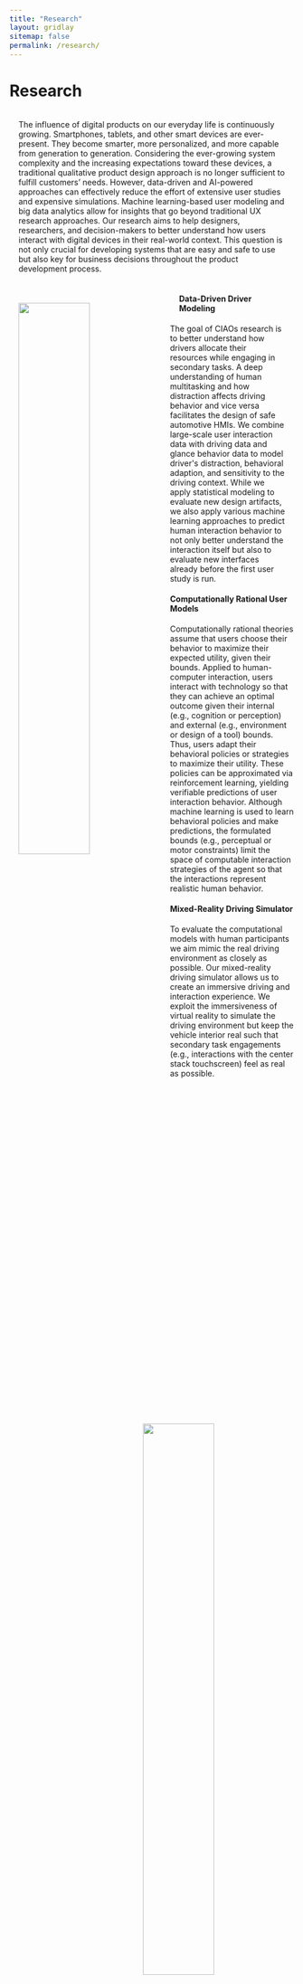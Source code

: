 ```yaml
---
title: "Research"
layout: gridlay
sitemap: false
permalink: /research/
---
```

<style>
code {padding: 6px 8px; font-size: 90%;}
.row h2 {padding: 16px 16px}
.row p {padding: 16px 16px}
.rowl1 p {padding: 0px 0px}
.rowl1 img {padding: 16px 16px}
.rowl2 p {padding: 16px 16px}
.rowl2 h4 {padding: 16px 16px}
.rowl2 img {padding: 16px 16px}

</style>

# Research

<div class="row">
  
  <p> The influence of digital products on our everyday life is continuously growing. Smartphones, tablets, and other smart devices are ever-present. They become smarter, more personalized, and more capable from generation to generation. Considering the ever-growing system complexity and the increasing expectations toward these devices, a traditional qualitative product design approach is no longer sufficient to fulfill customers’ needs. However, data-driven and AI-powered approaches can effectively reduce the effort of extensive user studies and expensive simulations. Machine learning-based user modeling and big data analytics allow for insights that go beyond traditional UX research approaches. Our research aims to help designers, researchers, and decision-makers to better understand how users interact with digital devices in their real-world context. This question is not only crucial for developing systems that are easy and safe to use but also key for business decisions throughout the product development process. </p>

<!-- <div class="rowl1">
  <img src="{{ site.url }}{{ site.baseurl }}/images/respic/Vision.jpeg" class="img-responsive" width="42%" style=" float: left; border-radius:7px" />
  <h4 style="overflow: hidden"> Our Vision </h4>
  <p style="overflow: hidden"> At CIAO we strongly believe that the design, development, and evaluation of intelligent mobile devices (which includes cars) is not yet human-centered enough. This leads to decisions that are detached from customer needs and real-world problems. We want to rethink the current design process. Data-driven insights and machine learning-based user modeling need to be an integral part of the product development and evaluation process. Only by doing so, one can account for the variety of individual and contextual factors and build systems that are easy and safe to use for all users in all situations. We aim to contribute to a better understanding of how humans interact with intelligent mobile interfaces and transportation systems by developing new data-driven user models and evaluation methods (1) based on supervised machine learning and (2) based on the theory of computational rationality and reinforcement learning. </p>
</div>-->
 
<div class="rowl1">
  <img src="{{ site.url }}{{ site.baseurl }}/images/respic/DataDriven.png" class="img-responsive" width="50%" style=" float: left; border-radius:7px" />
  <h4 style="overflow: hidden; padding: 0px 16px"> Data-Driven Driver Modeling </h4>
  <p style="padding: 0px 16px"> The goal of CIAOs research is to better understand how drivers allocate their resources while engaging in secondary tasks. A deep understanding of human multitasking and how distraction affects driving behavior and vice versa facilitates the design of safe automotive HMIs. We combine large-scale user interaction data with driving data and glance behavior data to model driver's distraction, behavioral adaption, and sensitivity to the driving context. While we apply statistical modeling to evaluate new design artifacts, we also apply various machine learning approaches to predict human interaction behavior to not only better understand the interaction itself but also to evaluate new interfaces already before the first user study is run. </p>
</div>

<div class="rowl1">
  <img src="{{ site.url }}{{ site.baseurl }}/images/respic/CompRationalCar.png" class="img-responsive" width="50%" style=" float: right; border-radius:7px" />
  <h4 style="overflow: hidden"> Computationally Rational User Models </h4>
  <p style="overflow: hidden"> Computationally rational theories assume that users choose their behavior to maximize their expected utility, given their bounds. Applied to human-computer interaction, users interact with technology so that they can achieve an optimal outcome given their internal (e.g., cognition or perception) and external (e.g., environment or design of a tool) bounds. Thus, users adapt their behavioral policies or strategies to maximize their utility. These policies can be approximated via reinforcement learning, yielding verifiable predictions of user interaction behavior. Although machine learning is used to learn behavioral policies and make predictions, the formulated bounds (e.g., perceptual or motor constraints) limit the space of computable interaction strategies of the agent so that the interactions represent realistic human behavior. </p>
</div>

<div class="rowl1">
  <img src="{{ site.url }}{{ site.baseurl }}/images/respic/simulator.JPG" class="img-responsive" width="50%" style=" float: left; border-radius:7px" />
  <h4 style="overflow: hidden"> Mixed-Reality Driving Simulator </h4>
  <p style="overflow: hidden"> To evaluate the computational models with human participants we aim mimic the real driving environment as closely as possible. Our mixed-reality driving simulator allows us to create an immersive driving and interaction experience. We exploit the immersiveness of virtual reality to simulate the driving environment but keep the vehicle interior real such that secondary task engagements (e.g., interactions with the center stack touchscreen) feel as real as possible. </p>
</div>

